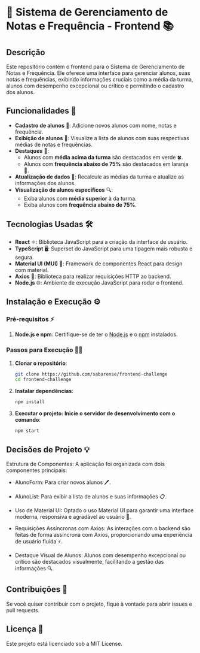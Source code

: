 # 🌟 Sistema de Gerenciamento de Notas e Frequência - Frontend 📚

## Descrição
Este repositório contém o frontend para o Sistema de Gerenciamento de Notas e Frequência. Ele oferece uma interface para gerenciar alunos, suas notas e frequências, exibindo informações cruciais como a média da turma, alunos com desempenho excepcional ou crítico e permitindo o cadastro dos alunos.

## Funcionalidades 🚀

- **Cadastro de alunos** 📝: Adicione novos alunos com nome, notas e frequência.
- **Exibição de alunos** 👀: Visualize a lista de alunos com suas respectivas médias de notas e frequências.
- **Destaques** 🌟:
  - Alunos com **média acima da turma** são destacados em verde 🍀.
  - Alunos com **frequência abaixo de 75%** são destacados em laranja 🍊.
- **Atualização de dados** 🔄: Recalcule as médias da turma e atualize as informações dos alunos.
- **Visualização de alunos específicos** 🔍:
  - Exiba alunos com **média superior** à da turma.
  - Exiba alunos com **frequência abaixo de 75%**.

## Tecnologias Usadas 🛠️
- **React** ⚛️: Biblioteca JavaScript para a criação da interface de usuário.
- **TypeScript** 🖥️: Superset do JavaScript para uma tipagem mais robusta e segura.
- **Material UI (MUI)** 🎨: Framework de componentes React para design com material.
- **Axios** 📡: Biblioteca para realizar requisições HTTP ao backend.
- **Node.js** 🌐: Ambiente de execução JavaScript para rodar o frontend.

## Instalação e Execução ⚙️

### Pré-requisitos ⚡
1. **Node.js e npm**: Certifique-se de ter o [Node.js](https://nodejs.org/) e o [npm](https://www.npmjs.com/) instalados.

### Passos para Execução 🚶‍♂️

1. **Clonar o repositório**:
   ```bash
   git clone https://github.com/sabarense/frontend-challenge
   cd frontend-challenge
   ```
2. **Instalar dependências**:
    ```bash
    npm install
    ```
3. **Executar o projeto: Inicie o servidor de desenvolvimento com o comando**:
   ```bash
   npm start
   ```

## Decisões de Projeto 💡
Estrutura de Componentes: A aplicação foi organizada com dois componentes principais:

- AlunoForm: Para criar novos alunos 🖊️.
- AlunoList: Para exibir a lista de alunos e suas informações 📋.
- Uso de Material UI: Optado o uso Material UI para garantir uma interface moderna, responsiva e agradável ao usuário 🎨.

- Requisições Assíncronas com Axios: As interações com o backend são feitas de forma assíncrona com Axios, proporcionando uma experiência de usuário fluida ⚡.

- Destaque Visual de Alunos: Alunos com desempenho excepcional ou crítico são destacados visualmente, facilitando a gestão das informações 🔍.

## Contribuições 🤝 
Se você quiser contribuir com o projeto, fique à vontade para abrir issues e pull requests.
## Licença 📄
Este projeto está licenciado sob a MIT License.
